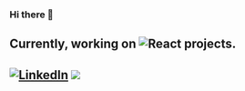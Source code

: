 ### Hi there 👋

## Currently, working on ![React](https://img.shields.io/badge/react-%2320232a.svg?style=for-the-badge&logo=react&logoColor=%2361DAFB) projects.
## [![LinkedIn](https://img.shields.io/badge/linkedin-%230077B5.svg?style=for-the-badge&logo=linkedin&logoColor=white)](https://www.linkedin.com/in/canberk-akartuna-8931a9166/) ![](https://komarev.com/ghpvc/?username=canberkakartuna)

<!--
**canberkakartuna/canberkakartuna** is a ✨ _special_ ✨ repository because its `README.md` (this file) appears on your GitHub profile.

Here are some ideas to get you started:

- 🔭 I’m currently working on ...
- 🌱 I’m currently learning ...
- 👯 I’m looking to collaborate on ...
- 🤔 I’m looking for help with ...
- 💬 Ask me about ...
- 📫 How to reach me: ...
- 😄 Pronouns: ...
- ⚡ Fun fact: ...
-->
